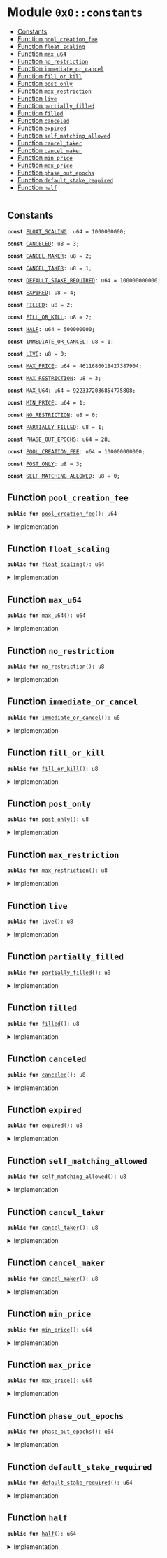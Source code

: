 
<a name="0x0_constants"></a>

# Module `0x0::constants`



-  [Constants](#@Constants_0)
-  [Function `pool_creation_fee`](#0x0_constants_pool_creation_fee)
-  [Function `float_scaling`](#0x0_constants_float_scaling)
-  [Function `max_u64`](#0x0_constants_max_u64)
-  [Function `no_restriction`](#0x0_constants_no_restriction)
-  [Function `immediate_or_cancel`](#0x0_constants_immediate_or_cancel)
-  [Function `fill_or_kill`](#0x0_constants_fill_or_kill)
-  [Function `post_only`](#0x0_constants_post_only)
-  [Function `max_restriction`](#0x0_constants_max_restriction)
-  [Function `live`](#0x0_constants_live)
-  [Function `partially_filled`](#0x0_constants_partially_filled)
-  [Function `filled`](#0x0_constants_filled)
-  [Function `canceled`](#0x0_constants_canceled)
-  [Function `expired`](#0x0_constants_expired)
-  [Function `self_matching_allowed`](#0x0_constants_self_matching_allowed)
-  [Function `cancel_taker`](#0x0_constants_cancel_taker)
-  [Function `cancel_maker`](#0x0_constants_cancel_maker)
-  [Function `min_price`](#0x0_constants_min_price)
-  [Function `max_price`](#0x0_constants_max_price)
-  [Function `phase_out_epochs`](#0x0_constants_phase_out_epochs)
-  [Function `default_stake_required`](#0x0_constants_default_stake_required)
-  [Function `half`](#0x0_constants_half)


<pre><code></code></pre>



<a name="@Constants_0"></a>

## Constants


<a name="0x0_constants_FLOAT_SCALING"></a>



<pre><code><b>const</b> <a href="constants.md#0x0_constants_FLOAT_SCALING">FLOAT_SCALING</a>: u64 = 1000000000;
</code></pre>



<a name="0x0_constants_CANCELED"></a>



<pre><code><b>const</b> <a href="constants.md#0x0_constants_CANCELED">CANCELED</a>: u8 = 3;
</code></pre>



<a name="0x0_constants_CANCEL_MAKER"></a>



<pre><code><b>const</b> <a href="constants.md#0x0_constants_CANCEL_MAKER">CANCEL_MAKER</a>: u8 = 2;
</code></pre>



<a name="0x0_constants_CANCEL_TAKER"></a>



<pre><code><b>const</b> <a href="constants.md#0x0_constants_CANCEL_TAKER">CANCEL_TAKER</a>: u8 = 1;
</code></pre>



<a name="0x0_constants_DEFAULT_STAKE_REQUIRED"></a>



<pre><code><b>const</b> <a href="constants.md#0x0_constants_DEFAULT_STAKE_REQUIRED">DEFAULT_STAKE_REQUIRED</a>: u64 = 100000000000;
</code></pre>



<a name="0x0_constants_EXPIRED"></a>



<pre><code><b>const</b> <a href="constants.md#0x0_constants_EXPIRED">EXPIRED</a>: u8 = 4;
</code></pre>



<a name="0x0_constants_FILLED"></a>



<pre><code><b>const</b> <a href="constants.md#0x0_constants_FILLED">FILLED</a>: u8 = 2;
</code></pre>



<a name="0x0_constants_FILL_OR_KILL"></a>



<pre><code><b>const</b> <a href="constants.md#0x0_constants_FILL_OR_KILL">FILL_OR_KILL</a>: u8 = 2;
</code></pre>



<a name="0x0_constants_HALF"></a>



<pre><code><b>const</b> <a href="constants.md#0x0_constants_HALF">HALF</a>: u64 = 500000000;
</code></pre>



<a name="0x0_constants_IMMEDIATE_OR_CANCEL"></a>



<pre><code><b>const</b> <a href="constants.md#0x0_constants_IMMEDIATE_OR_CANCEL">IMMEDIATE_OR_CANCEL</a>: u8 = 1;
</code></pre>



<a name="0x0_constants_LIVE"></a>



<pre><code><b>const</b> <a href="constants.md#0x0_constants_LIVE">LIVE</a>: u8 = 0;
</code></pre>



<a name="0x0_constants_MAX_PRICE"></a>



<pre><code><b>const</b> <a href="constants.md#0x0_constants_MAX_PRICE">MAX_PRICE</a>: u64 = 4611686018427387904;
</code></pre>



<a name="0x0_constants_MAX_RESTRICTION"></a>



<pre><code><b>const</b> <a href="constants.md#0x0_constants_MAX_RESTRICTION">MAX_RESTRICTION</a>: u8 = 3;
</code></pre>



<a name="0x0_constants_MAX_U64"></a>



<pre><code><b>const</b> <a href="constants.md#0x0_constants_MAX_U64">MAX_U64</a>: u64 = 9223372036854775808;
</code></pre>



<a name="0x0_constants_MIN_PRICE"></a>



<pre><code><b>const</b> <a href="constants.md#0x0_constants_MIN_PRICE">MIN_PRICE</a>: u64 = 1;
</code></pre>



<a name="0x0_constants_NO_RESTRICTION"></a>



<pre><code><b>const</b> <a href="constants.md#0x0_constants_NO_RESTRICTION">NO_RESTRICTION</a>: u8 = 0;
</code></pre>



<a name="0x0_constants_PARTIALLY_FILLED"></a>



<pre><code><b>const</b> <a href="constants.md#0x0_constants_PARTIALLY_FILLED">PARTIALLY_FILLED</a>: u8 = 1;
</code></pre>



<a name="0x0_constants_PHASE_OUT_EPOCHS"></a>



<pre><code><b>const</b> <a href="constants.md#0x0_constants_PHASE_OUT_EPOCHS">PHASE_OUT_EPOCHS</a>: u64 = 28;
</code></pre>



<a name="0x0_constants_POOL_CREATION_FEE"></a>



<pre><code><b>const</b> <a href="constants.md#0x0_constants_POOL_CREATION_FEE">POOL_CREATION_FEE</a>: u64 = 100000000000;
</code></pre>



<a name="0x0_constants_POST_ONLY"></a>



<pre><code><b>const</b> <a href="constants.md#0x0_constants_POST_ONLY">POST_ONLY</a>: u8 = 3;
</code></pre>



<a name="0x0_constants_SELF_MATCHING_ALLOWED"></a>



<pre><code><b>const</b> <a href="constants.md#0x0_constants_SELF_MATCHING_ALLOWED">SELF_MATCHING_ALLOWED</a>: u8 = 0;
</code></pre>



<a name="0x0_constants_pool_creation_fee"></a>

## Function `pool_creation_fee`



<pre><code><b>public</b> <b>fun</b> <a href="constants.md#0x0_constants_pool_creation_fee">pool_creation_fee</a>(): u64
</code></pre>



<details>
<summary>Implementation</summary>


<pre><code><b>public</b> <b>fun</b> <a href="constants.md#0x0_constants_pool_creation_fee">pool_creation_fee</a>(): u64 {
    <a href="constants.md#0x0_constants_POOL_CREATION_FEE">POOL_CREATION_FEE</a>
}
</code></pre>



</details>

<a name="0x0_constants_float_scaling"></a>

## Function `float_scaling`



<pre><code><b>public</b> <b>fun</b> <a href="constants.md#0x0_constants_float_scaling">float_scaling</a>(): u64
</code></pre>



<details>
<summary>Implementation</summary>


<pre><code><b>public</b> <b>fun</b> <a href="constants.md#0x0_constants_float_scaling">float_scaling</a>(): u64 {
    <a href="constants.md#0x0_constants_FLOAT_SCALING">FLOAT_SCALING</a>
}
</code></pre>



</details>

<a name="0x0_constants_max_u64"></a>

## Function `max_u64`



<pre><code><b>public</b> <b>fun</b> <a href="constants.md#0x0_constants_max_u64">max_u64</a>(): u64
</code></pre>



<details>
<summary>Implementation</summary>


<pre><code><b>public</b> <b>fun</b> <a href="constants.md#0x0_constants_max_u64">max_u64</a>(): u64 {
    <a href="constants.md#0x0_constants_MAX_U64">MAX_U64</a>
}
</code></pre>



</details>

<a name="0x0_constants_no_restriction"></a>

## Function `no_restriction`



<pre><code><b>public</b> <b>fun</b> <a href="constants.md#0x0_constants_no_restriction">no_restriction</a>(): u8
</code></pre>



<details>
<summary>Implementation</summary>


<pre><code><b>public</b> <b>fun</b> <a href="constants.md#0x0_constants_no_restriction">no_restriction</a>(): u8 {
    <a href="constants.md#0x0_constants_NO_RESTRICTION">NO_RESTRICTION</a>
}
</code></pre>



</details>

<a name="0x0_constants_immediate_or_cancel"></a>

## Function `immediate_or_cancel`



<pre><code><b>public</b> <b>fun</b> <a href="constants.md#0x0_constants_immediate_or_cancel">immediate_or_cancel</a>(): u8
</code></pre>



<details>
<summary>Implementation</summary>


<pre><code><b>public</b> <b>fun</b> <a href="constants.md#0x0_constants_immediate_or_cancel">immediate_or_cancel</a>(): u8 {
    <a href="constants.md#0x0_constants_IMMEDIATE_OR_CANCEL">IMMEDIATE_OR_CANCEL</a>
}
</code></pre>



</details>

<a name="0x0_constants_fill_or_kill"></a>

## Function `fill_or_kill`



<pre><code><b>public</b> <b>fun</b> <a href="constants.md#0x0_constants_fill_or_kill">fill_or_kill</a>(): u8
</code></pre>



<details>
<summary>Implementation</summary>


<pre><code><b>public</b> <b>fun</b> <a href="constants.md#0x0_constants_fill_or_kill">fill_or_kill</a>(): u8 {
    <a href="constants.md#0x0_constants_FILL_OR_KILL">FILL_OR_KILL</a>
}
</code></pre>



</details>

<a name="0x0_constants_post_only"></a>

## Function `post_only`



<pre><code><b>public</b> <b>fun</b> <a href="constants.md#0x0_constants_post_only">post_only</a>(): u8
</code></pre>



<details>
<summary>Implementation</summary>


<pre><code><b>public</b> <b>fun</b> <a href="constants.md#0x0_constants_post_only">post_only</a>(): u8 {
    <a href="constants.md#0x0_constants_POST_ONLY">POST_ONLY</a>
}
</code></pre>



</details>

<a name="0x0_constants_max_restriction"></a>

## Function `max_restriction`



<pre><code><b>public</b> <b>fun</b> <a href="constants.md#0x0_constants_max_restriction">max_restriction</a>(): u8
</code></pre>



<details>
<summary>Implementation</summary>


<pre><code><b>public</b> <b>fun</b> <a href="constants.md#0x0_constants_max_restriction">max_restriction</a>(): u8 {
    <a href="constants.md#0x0_constants_MAX_RESTRICTION">MAX_RESTRICTION</a>
}
</code></pre>



</details>

<a name="0x0_constants_live"></a>

## Function `live`



<pre><code><b>public</b> <b>fun</b> <a href="constants.md#0x0_constants_live">live</a>(): u8
</code></pre>



<details>
<summary>Implementation</summary>


<pre><code><b>public</b> <b>fun</b> <a href="constants.md#0x0_constants_live">live</a>(): u8 {
    <a href="constants.md#0x0_constants_LIVE">LIVE</a>
}
</code></pre>



</details>

<a name="0x0_constants_partially_filled"></a>

## Function `partially_filled`



<pre><code><b>public</b> <b>fun</b> <a href="constants.md#0x0_constants_partially_filled">partially_filled</a>(): u8
</code></pre>



<details>
<summary>Implementation</summary>


<pre><code><b>public</b> <b>fun</b> <a href="constants.md#0x0_constants_partially_filled">partially_filled</a>(): u8 {
    <a href="constants.md#0x0_constants_PARTIALLY_FILLED">PARTIALLY_FILLED</a>
}
</code></pre>



</details>

<a name="0x0_constants_filled"></a>

## Function `filled`



<pre><code><b>public</b> <b>fun</b> <a href="constants.md#0x0_constants_filled">filled</a>(): u8
</code></pre>



<details>
<summary>Implementation</summary>


<pre><code><b>public</b> <b>fun</b> <a href="constants.md#0x0_constants_filled">filled</a>(): u8 {
    <a href="constants.md#0x0_constants_FILLED">FILLED</a>
}
</code></pre>



</details>

<a name="0x0_constants_canceled"></a>

## Function `canceled`



<pre><code><b>public</b> <b>fun</b> <a href="constants.md#0x0_constants_canceled">canceled</a>(): u8
</code></pre>



<details>
<summary>Implementation</summary>


<pre><code><b>public</b> <b>fun</b> <a href="constants.md#0x0_constants_canceled">canceled</a>(): u8 {
    <a href="constants.md#0x0_constants_CANCELED">CANCELED</a>
}
</code></pre>



</details>

<a name="0x0_constants_expired"></a>

## Function `expired`



<pre><code><b>public</b> <b>fun</b> <a href="constants.md#0x0_constants_expired">expired</a>(): u8
</code></pre>



<details>
<summary>Implementation</summary>


<pre><code><b>public</b> <b>fun</b> <a href="constants.md#0x0_constants_expired">expired</a>(): u8 {
    <a href="constants.md#0x0_constants_EXPIRED">EXPIRED</a>
}
</code></pre>



</details>

<a name="0x0_constants_self_matching_allowed"></a>

## Function `self_matching_allowed`



<pre><code><b>public</b> <b>fun</b> <a href="constants.md#0x0_constants_self_matching_allowed">self_matching_allowed</a>(): u8
</code></pre>



<details>
<summary>Implementation</summary>


<pre><code><b>public</b> <b>fun</b> <a href="constants.md#0x0_constants_self_matching_allowed">self_matching_allowed</a>(): u8 {
    <a href="constants.md#0x0_constants_SELF_MATCHING_ALLOWED">SELF_MATCHING_ALLOWED</a>
}
</code></pre>



</details>

<a name="0x0_constants_cancel_taker"></a>

## Function `cancel_taker`



<pre><code><b>public</b> <b>fun</b> <a href="constants.md#0x0_constants_cancel_taker">cancel_taker</a>(): u8
</code></pre>



<details>
<summary>Implementation</summary>


<pre><code><b>public</b> <b>fun</b> <a href="constants.md#0x0_constants_cancel_taker">cancel_taker</a>(): u8 {
    <a href="constants.md#0x0_constants_CANCEL_TAKER">CANCEL_TAKER</a>
}
</code></pre>



</details>

<a name="0x0_constants_cancel_maker"></a>

## Function `cancel_maker`



<pre><code><b>public</b> <b>fun</b> <a href="constants.md#0x0_constants_cancel_maker">cancel_maker</a>(): u8
</code></pre>



<details>
<summary>Implementation</summary>


<pre><code><b>public</b> <b>fun</b> <a href="constants.md#0x0_constants_cancel_maker">cancel_maker</a>(): u8 {
    <a href="constants.md#0x0_constants_CANCEL_MAKER">CANCEL_MAKER</a>
}
</code></pre>



</details>

<a name="0x0_constants_min_price"></a>

## Function `min_price`



<pre><code><b>public</b> <b>fun</b> <a href="constants.md#0x0_constants_min_price">min_price</a>(): u64
</code></pre>



<details>
<summary>Implementation</summary>


<pre><code><b>public</b> <b>fun</b> <a href="constants.md#0x0_constants_min_price">min_price</a>(): u64 {
    <a href="constants.md#0x0_constants_MIN_PRICE">MIN_PRICE</a>
}
</code></pre>



</details>

<a name="0x0_constants_max_price"></a>

## Function `max_price`



<pre><code><b>public</b> <b>fun</b> <a href="constants.md#0x0_constants_max_price">max_price</a>(): u64
</code></pre>



<details>
<summary>Implementation</summary>


<pre><code><b>public</b> <b>fun</b> <a href="constants.md#0x0_constants_max_price">max_price</a>(): u64 {
    <a href="constants.md#0x0_constants_MAX_PRICE">MAX_PRICE</a>
}
</code></pre>



</details>

<a name="0x0_constants_phase_out_epochs"></a>

## Function `phase_out_epochs`



<pre><code><b>public</b> <b>fun</b> <a href="constants.md#0x0_constants_phase_out_epochs">phase_out_epochs</a>(): u64
</code></pre>



<details>
<summary>Implementation</summary>


<pre><code><b>public</b> <b>fun</b> <a href="constants.md#0x0_constants_phase_out_epochs">phase_out_epochs</a>(): u64 {
    <a href="constants.md#0x0_constants_PHASE_OUT_EPOCHS">PHASE_OUT_EPOCHS</a>
}
</code></pre>



</details>

<a name="0x0_constants_default_stake_required"></a>

## Function `default_stake_required`



<pre><code><b>public</b> <b>fun</b> <a href="constants.md#0x0_constants_default_stake_required">default_stake_required</a>(): u64
</code></pre>



<details>
<summary>Implementation</summary>


<pre><code><b>public</b> <b>fun</b> <a href="constants.md#0x0_constants_default_stake_required">default_stake_required</a>(): u64 {
    <a href="constants.md#0x0_constants_DEFAULT_STAKE_REQUIRED">DEFAULT_STAKE_REQUIRED</a>
}
</code></pre>



</details>

<a name="0x0_constants_half"></a>

## Function `half`



<pre><code><b>public</b> <b>fun</b> <a href="constants.md#0x0_constants_half">half</a>(): u64
</code></pre>



<details>
<summary>Implementation</summary>


<pre><code><b>public</b> <b>fun</b> <a href="constants.md#0x0_constants_half">half</a>(): u64 {
    <a href="constants.md#0x0_constants_HALF">HALF</a>
}
</code></pre>



</details>
